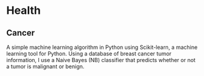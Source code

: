 # Health
## Cancer
A simple machine learning algorithm in Python using Scikit-learn, a machine learning tool for Python. Using a database of breast cancer tumor information, I use a Naive Bayes (NB) classifier that predicts whether or not a tumor is malignant or benign.
